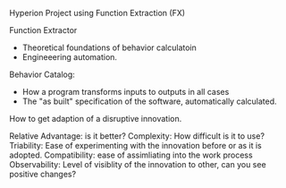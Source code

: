 Hyperion Project using Function Extraction (FX)

Function Extractor
- Theoretical foundations of behavior calculatoin
- Engineeering automation.

Behavior Catalog: 
- How a program transforms inputs to outputs in all cases
- The "as built" specification of the software, automatically calculated.


How to get adaption of a disruptive innovation.

Relative Advantage: is it better?
Complexity: How difficult is it to use?
Triability: Ease of experimenting with the innovation before or as it is adopted.
Compatibility: ease of assimliating into the work process
Observability: Level of visiblity of the innovation to other, can you see positive changes?
